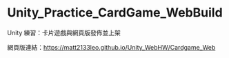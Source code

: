 # Unity_Practice_CardGame_WebBuild
 Unity 練習：卡片遊戲與網頁版發佈並上架

網頁版連結：https://matt2133leo.github.io/Unity_WebHW/Cardgame_Web
